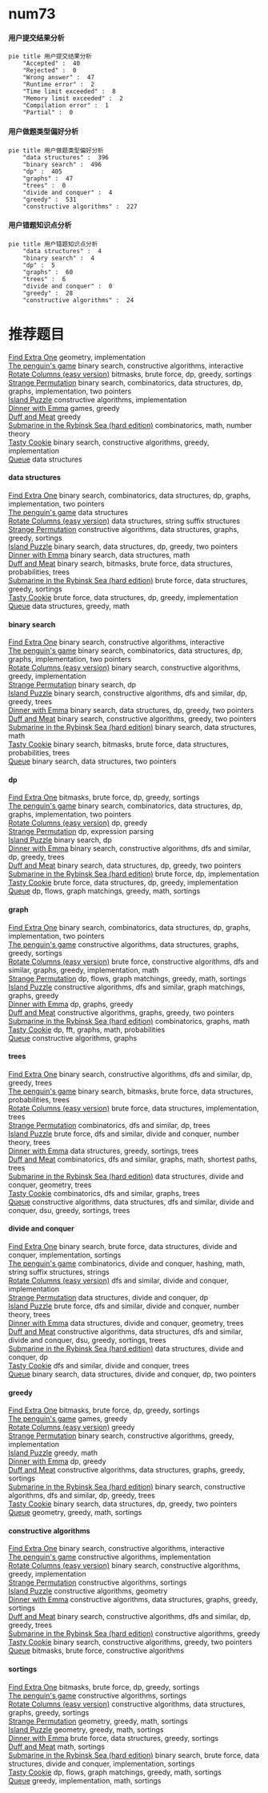 # num73
<!-- tabs:start -->
#### **用户提交结果分析**

```mermaid
pie title 用户提交结果分析
    "Accepted" :  40
    "Rejected" :  0
    "Wrong answer" :  47
    "Runtime error" :  2
    "Time limit exceeded" :  8
    "Memory limit exceeded" :  2
    "Compilation error" :  1
    "Partial" :  0
```
#### **用户做题类型偏好分析**

```mermaid
pie title 用户做题类型偏好分析
    "data structures" :  396
    "binary search" :  496
    "dp" :  405
    "graphs" :  47
    "trees" :  0
    "divide and conquer" :  4
    "greedy" :  531
    "constructive algorithms" :  227
```
#### **用户错题知识点分析**

```mermaid
pie title 用户错题知识点分析
    "data structures" :  4
    "binary search" :  4
    "dp" :  5
    "graphs" :  60
    "trees" :  6
    "divide and conquer" :  0
    "greedy" :  28
    "constructive algorithms" :  24
```
<!-- tabs:end -->
# 推荐题目
[Find Extra One](http://codeforces.com/problemset/problem/900/A)		geometry,
                        implementation		  
[The penguin's game](http://codeforces.com/problemset/problem/835/E)		binary search,
                        constructive algorithms,
                        interactive		  
[Rotate Columns (easy version)](http://codeforces.com/problemset/problem/1209/E1)		bitmasks,
                        brute force,
                        dp,
                        greedy,
                        sortings		  
[Strange Permutation](http://codeforces.com/problemset/problem/1470/E)		binary search,
                        combinatorics,
                        data structures,
                        dp,
                        graphs,
                        implementation,
                        two pointers		  
[Island Puzzle](http://codeforces.com/problemset/problem/634/A)		constructive algorithms,
                        implementation		  
[Dinner with Emma](http://codeforces.com/problemset/problem/616/B)		games,
                        greedy		  
[Duff and Meat](http://codeforces.com/problemset/problem/588/A)		greedy		  
[Submarine in the Rybinsk Sea (hard edition)](http://codeforces.com/problemset/problem/1195/D2)		combinatorics,
                        math,
                        number theory		  
[Tasty Cookie](http://codeforces.com/problemset/problem/1358/F)		binary search,
                        constructive algorithms,
                        greedy,
                        implementation		  
[Queue](http://codeforces.com/problemset/problem/38/G)		data structures		  
<!-- tabs:start -->
#### **data structures**
[Find Extra One](http://codeforces.com/problemset/problem/1470/E)		binary search,
                        combinatorics,
                        data structures,
                        dp,
                        graphs,
                        implementation,
                        two pointers		  
[The penguin's game](http://codeforces.com/problemset/problem/38/G)		data structures		  
[Rotate Columns (easy version)](http://codeforces.com/problemset/problem/741/E)		data structures,
                        string suffix structures		  
[Strange Permutation](http://codeforces.com/problemset/problem/729/E)		constructive algorithms,
                        data structures,
                        graphs,
                        greedy,
                        sortings		  
[Island Puzzle](http://codeforces.com/problemset/problem/1492/C)		binary search,
                        data structures,
                        dp,
                        greedy,
                        two pointers		  
[Dinner with Emma](http://codeforces.com/problemset/problem/1490/G)		binary search,
                        data structures,
                        math		  
[Duff and Meat](http://codeforces.com/problemset/problem/1479/D)		binary search,
                        bitmasks,
                        brute force,
                        data structures,
                        probabilities,
                        trees		  
[Submarine in the Rybinsk Sea (hard edition)](http://codeforces.com/problemset/problem/1497/A)		brute force,
                        data structures,
                        greedy,
                        sortings		  
[Tasty Cookie](http://codeforces.com/problemset/problem/1491/C)		brute force,
                        data structures,
                        dp,
                        greedy,
                        implementation		  
[Queue](http://codeforces.com/problemset/problem/1492/B)		data structures,
                        greedy,
                        math		  
#### **binary search**
[Find Extra One](http://codeforces.com/problemset/problem/835/E)		binary search,
                        constructive algorithms,
                        interactive		  
[The penguin's game](http://codeforces.com/problemset/problem/1470/E)		binary search,
                        combinatorics,
                        data structures,
                        dp,
                        graphs,
                        implementation,
                        two pointers		  
[Rotate Columns (easy version)](http://codeforces.com/problemset/problem/1358/F)		binary search,
                        constructive algorithms,
                        greedy,
                        implementation		  
[Strange Permutation](https://codeforces.com/contest/1247/problem/E)		binary search,
                        dp		  
[Island Puzzle](http://codeforces.com/problemset/problem/1442/E)		binary search,
                        constructive algorithms,
                        dfs and similar,
                        dp,
                        greedy,
                        trees		  
[Dinner with Emma](http://codeforces.com/problemset/problem/1492/C)		binary search,
                        data structures,
                        dp,
                        greedy,
                        two pointers		  
[Duff and Meat](http://codeforces.com/problemset/problem/1463/D)		binary search,
                        constructive algorithms,
                        greedy,
                        two pointers		  
[Submarine in the Rybinsk Sea (hard edition)](http://codeforces.com/problemset/problem/1490/G)		binary search,
                        data structures,
                        math		  
[Tasty Cookie](http://codeforces.com/problemset/problem/1479/D)		binary search,
                        bitmasks,
                        brute force,
                        data structures,
                        probabilities,
                        trees		  
[Queue](http://codeforces.com/problemset/problem/1436/E)		binary search,
                        data structures,
                        two pointers		  
#### **dp**
[Find Extra One](http://codeforces.com/problemset/problem/1209/E1)		bitmasks,
                        brute force,
                        dp,
                        greedy,
                        sortings		  
[The penguin's game](http://codeforces.com/problemset/problem/1470/E)		binary search,
                        combinatorics,
                        data structures,
                        dp,
                        graphs,
                        implementation,
                        two pointers		  
[Rotate Columns (easy version)](http://codeforces.com/problemset/problem/936/D)		dp,
                        greedy		  
[Strange Permutation](http://codeforces.com/problemset/problem/115/D)		dp,
                        expression parsing		  
[Island Puzzle](https://codeforces.com/contest/1247/problem/E)		binary search,
                        dp		  
[Dinner with Emma](http://codeforces.com/problemset/problem/1442/E)		binary search,
                        constructive algorithms,
                        dfs and similar,
                        dp,
                        greedy,
                        trees		  
[Duff and Meat](http://codeforces.com/problemset/problem/1492/C)		binary search,
                        data structures,
                        dp,
                        greedy,
                        two pointers		  
[Submarine in the Rybinsk Sea (hard edition)](https://codeforces.com/contest/1457/problem/C)		brute force,
                        dp,
                        implementation		  
[Tasty Cookie](http://codeforces.com/problemset/problem/1491/C)		brute force,
                        data structures,
                        dp,
                        greedy,
                        implementation		  
[Queue](http://codeforces.com/problemset/problem/1437/C)		dp,
                        flows,
                        graph matchings,
                        greedy,
                        math,
                        sortings		  
#### **graph**
[Find Extra One](http://codeforces.com/problemset/problem/1470/E)		binary search,
                        combinatorics,
                        data structures,
                        dp,
                        graphs,
                        implementation,
                        two pointers		  
[The penguin's game](http://codeforces.com/problemset/problem/729/E)		constructive algorithms,
                        data structures,
                        graphs,
                        greedy,
                        sortings		  
[Rotate Columns (easy version)](http://codeforces.com/problemset/problem/1487/C)		brute force,
                        constructive algorithms,
                        dfs and similar,
                        graphs,
                        greedy,
                        implementation,
                        math		  
[Strange Permutation](http://codeforces.com/problemset/problem/1437/C)		dp,
                        flows,
                        graph matchings,
                        greedy,
                        math,
                        sortings		  
[Island Puzzle](http://codeforces.com/problemset/problem/1470/D)		constructive algorithms,
                        dfs and similar,
                        graph matchings,
                        graphs,
                        greedy		  
[Dinner with Emma](http://codeforces.com/problemset/problem/1476/C)		dp,
                        graphs,
                        greedy		  
[Duff and Meat](http://codeforces.com/problemset/problem/1304/D)		constructive algorithms,
                        graphs,
                        greedy,
                        two pointers		  
[Submarine in the Rybinsk Sea (hard edition)](http://codeforces.com/problemset/problem/1475/C)		combinatorics,
                        graphs,
                        math		  
[Tasty Cookie](http://codeforces.com/problemset/problem/553/E)		dp,
                        fft,
                        graphs,
                        math,
                        probabilities		  
[Queue](http://codeforces.com/problemset/problem/1495/C)		constructive algorithms,
                        graphs		  
#### **trees**
[Find Extra One](http://codeforces.com/problemset/problem/1442/E)		binary search,
                        constructive algorithms,
                        dfs and similar,
                        dp,
                        greedy,
                        trees		  
[The penguin's game](http://codeforces.com/problemset/problem/1479/D)		binary search,
                        bitmasks,
                        brute force,
                        data structures,
                        probabilities,
                        trees		  
[Rotate Columns (easy version)](http://codeforces.com/problemset/problem/1511/C)		brute force,
                        data structures,
                        implementation,
                        trees		  
[Strange Permutation](http://codeforces.com/problemset/problem/1499/F)		combinatorics,
                        dfs and similar,
                        dp,
                        trees		  
[Island Puzzle](http://codeforces.com/problemset/problem/1491/E)		brute force,
                        dfs and similar,
                        divide and conquer,
                        number theory,
                        trees		  
[Dinner with Emma](http://codeforces.com/problemset/problem/1466/D)		data structures,
                        greedy,
                        sortings,
                        trees		  
[Duff and Meat](http://codeforces.com/problemset/problem/1495/D)		combinatorics,
                        dfs and similar,
                        graphs,
                        math,
                        shortest paths,
                        trees		  
[Submarine in the Rybinsk Sea (hard edition)](http://codeforces.com/problemset/problem/1303/G)		data structures,
                        divide and conquer,
                        geometry,
                        trees		  
[Tasty Cookie](http://codeforces.com/problemset/problem/1454/E)		combinatorics,
                        dfs and similar,
                        graphs,
                        trees		  
[Queue](http://codeforces.com/problemset/problem/1494/D)		constructive algorithms,
                        data structures,
                        dfs and similar,
                        divide and conquer,
                        dsu,
                        greedy,
                        sortings,
                        trees		  
#### **divide and conquer**
[Find Extra One](http://codeforces.com/problemset/problem/1461/D)		binary search,
                        brute force,
                        data structures,
                        divide and conquer,
                        implementation,
                        sortings		  
[The penguin's game](http://codeforces.com/problemset/problem/1466/G)		combinatorics,
                        divide and conquer,
                        hashing,
                        math,
                        string suffix structures,
                        strings		  
[Rotate Columns (easy version)](http://codeforces.com/problemset/problem/1490/D)		dfs and similar,
                        divide and conquer,
                        implementation		  
[Strange Permutation](https://codeforces.com/contest/1483/problem/C)		data structures,
                        divide and conquer,
                        dp		  
[Island Puzzle](http://codeforces.com/problemset/problem/1491/E)		brute force,
                        dfs and similar,
                        divide and conquer,
                        number theory,
                        trees		  
[Dinner with Emma](http://codeforces.com/problemset/problem/1303/G)		data structures,
                        divide and conquer,
                        geometry,
                        trees		  
[Duff and Meat](http://codeforces.com/problemset/problem/1494/D)		constructive algorithms,
                        data structures,
                        dfs and similar,
                        divide and conquer,
                        dsu,
                        greedy,
                        sortings,
                        trees		  
[Submarine in the Rybinsk Sea (hard edition)](http://codeforces.com/problemset/problem/1482/E)		data structures,
                        divide and conquer,
                        dp		  
[Tasty Cookie](http://codeforces.com/problemset/problem/566/C)		dfs and similar,
                        divide and conquer,
                        trees		  
[Queue](http://codeforces.com/problemset/problem/1428/F)		binary search,
                        data structures,
                        divide and conquer,
                        dp,
                        two pointers		  
#### **greedy**
[Find Extra One](http://codeforces.com/problemset/problem/1209/E1)		bitmasks,
                        brute force,
                        dp,
                        greedy,
                        sortings		  
[The penguin's game](http://codeforces.com/problemset/problem/616/B)		games,
                        greedy		  
[Rotate Columns (easy version)](http://codeforces.com/problemset/problem/588/A)		greedy		  
[Strange Permutation](http://codeforces.com/problemset/problem/1358/F)		binary search,
                        constructive algorithms,
                        greedy,
                        implementation		  
[Island Puzzle](http://codeforces.com/problemset/problem/712/C)		greedy,
                        math		  
[Dinner with Emma](http://codeforces.com/problemset/problem/936/D)		dp,
                        greedy		  
[Duff and Meat](http://codeforces.com/problemset/problem/729/E)		constructive algorithms,
                        data structures,
                        graphs,
                        greedy,
                        sortings		  
[Submarine in the Rybinsk Sea (hard edition)](http://codeforces.com/problemset/problem/1442/E)		binary search,
                        constructive algorithms,
                        dfs and similar,
                        dp,
                        greedy,
                        trees		  
[Tasty Cookie](http://codeforces.com/problemset/problem/1492/C)		binary search,
                        data structures,
                        dp,
                        greedy,
                        two pointers		  
[Queue](https://codeforces.com/contest/1496/problem/C)		geometry,
                        greedy,
                        math,
                        sortings		  
#### **constructive algorithms**
[Find Extra One](http://codeforces.com/problemset/problem/835/E)		binary search,
                        constructive algorithms,
                        interactive		  
[The penguin's game](http://codeforces.com/problemset/problem/634/A)		constructive algorithms,
                        implementation		  
[Rotate Columns (easy version)](http://codeforces.com/problemset/problem/1358/F)		binary search,
                        constructive algorithms,
                        greedy,
                        implementation		  
[Strange Permutation](http://codeforces.com/problemset/problem/1136/C)		constructive algorithms,
                        sortings		  
[Island Puzzle](https://codeforces.com/contest/764/problem/D)		constructive algorithms,
                        geometry		  
[Dinner with Emma](http://codeforces.com/problemset/problem/729/E)		constructive algorithms,
                        data structures,
                        graphs,
                        greedy,
                        sortings		  
[Duff and Meat](http://codeforces.com/problemset/problem/1442/E)		binary search,
                        constructive algorithms,
                        dfs and similar,
                        dp,
                        greedy,
                        trees		  
[Submarine in the Rybinsk Sea (hard edition)](http://codeforces.com/problemset/problem/1493/A)		constructive algorithms,
                        greedy		  
[Tasty Cookie](http://codeforces.com/problemset/problem/1463/D)		binary search,
                        constructive algorithms,
                        greedy,
                        two pointers		  
[Queue](https://codeforces.com/contest/1456/problem/B)		bitmasks,
                        brute force,
                        constructive algorithms		  
#### **sortings**
[Find Extra One](http://codeforces.com/problemset/problem/1209/E1)		bitmasks,
                        brute force,
                        dp,
                        greedy,
                        sortings		  
[The penguin's game](http://codeforces.com/problemset/problem/1136/C)		constructive algorithms,
                        sortings		  
[Rotate Columns (easy version)](http://codeforces.com/problemset/problem/729/E)		constructive algorithms,
                        data structures,
                        graphs,
                        greedy,
                        sortings		  
[Strange Permutation](https://codeforces.com/contest/1496/problem/C)		geometry,
                        greedy,
                        math,
                        sortings		  
[Island Puzzle](http://codeforces.com/problemset/problem/1495/A)		geometry,
                        greedy,
                        math,
                        sortings		  
[Dinner with Emma](http://codeforces.com/problemset/problem/1497/A)		brute force,
                        data structures,
                        greedy,
                        sortings		  
[Duff and Meat](http://codeforces.com/problemset/problem/1427/A)		math,
                        sortings		  
[Submarine in the Rybinsk Sea (hard edition)](http://codeforces.com/problemset/problem/1461/D)		binary search,
                        brute force,
                        data structures,
                        divide and conquer,
                        implementation,
                        sortings		  
[Tasty Cookie](http://codeforces.com/problemset/problem/1437/C)		dp,
                        flows,
                        graph matchings,
                        greedy,
                        math,
                        sortings		  
[Queue](http://codeforces.com/problemset/problem/1473/A)		greedy,
                        implementation,
                        math,
                        sortings		  
<!-- tabs:end -->
